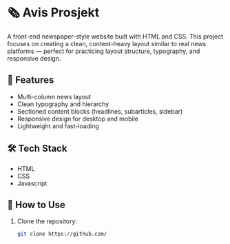 # 🗞️ Avis Prosjekt

A front-end newspaper-style website built with HTML and CSS. This project focuses on creating a clean, content-heavy layout similar to real news platforms — perfect for practicing layout structure, typography, and responsive design.

## 📄 Features
- Multi-column news layout
- Clean typography and hierarchy
- Sectioned content blocks (headlines, subarticles, sidebar)
- Responsive design for desktop and mobile
- Lightweight and fast-loading

## 🛠️ Tech Stack
- HTML
- CSS
- Javascript

## 📂 How to Use

1. Clone the repository:
   ```bash
   git clone https://github.com/
